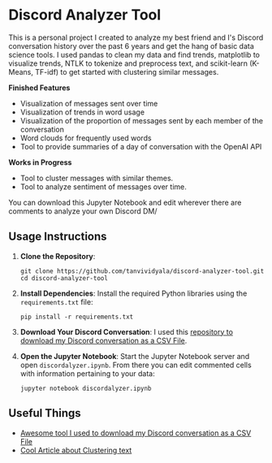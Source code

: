 # Discord Analyzer Tool

This is a personal project I created to analyze my best friend and I's Discord conversation history over the past 6 years and get the hang of basic data science tools. I used pandas to clean my data and find trends, matplotlib to visualize trends, NTLK to tokenize and preprocess text, and scikit-learn (K-Means, TF-idf) to get started with clustering similar messages. 

**Finished Features**
- Visualization of messages sent over time
- Visualization of trends in word usage
- Visualization of the proportion of messages sent by each member of the conversation
- Word clouds for frequently used words
- Tool to provide summaries of a day of conversation with the OpenAI API

**Works in Progress**
- Tool to cluster messages with similar themes.
- Tool to analyze sentiment of messages over time.

You can download this Jupyter Notebook and edit wherever there are comments to analyze your own Discord DM/

## Usage Instructions
1. **Clone the Repository**:
   ```
   git clone https://github.com/tanvividyala/discord-analyzer-tool.git
   cd discord-analyzer-tool
   ```
2. **Install Dependencies**: Install the required Python libraries using the `requirements.txt` file:
   ```
   pip install -r requirements.txt
   ```

4. **Download Your Discord Conversation**: I used this [repository to download my Discord conversation as a CSV File](https://github.com/Tyrrrz/DiscordChatExporter).

6. **Open the Jupyter Notebook**: Start the Jupyter Notebook server and open `discordalyzer.ipynb`. From there you can edit commented cells with information pertaining to your data:
   ```
   jupyter notebook discordalyzer.ipynb
   ```

## Useful Things
- [Awesome tool I used to download my Discord conversation as a CSV File](https://github.com/Tyrrrz/DiscordChatExporter)
- [Cool Article about Clustering text](https://towardsdatascience.com/a-friendly-introduction-to-text-clustering-fa996bcefd04)
